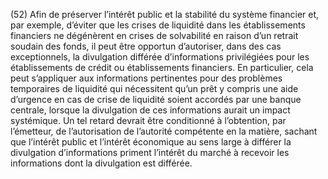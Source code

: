(52) Afin de préserver l’intérêt public et la stabilité du système financier et, par exemple, d’éviter que les crises de liquidité dans les établissements financiers ne dégénèrent en crises de solvabilité en raison d’un retrait soudain des fonds, il peut être opportun d’autoriser, dans des cas exceptionnels, la divulgation différée d’informations privilégiées pour les établissements de crédit ou établissements financiers. En particulier, cela peut s’appliquer aux informations pertinentes pour des problèmes temporaires de liquidité qui nécessitent qu’un prêt y compris une aide d’urgence en cas de crise de liquidité soient accordés par une banque centrale, lorsque la divulgation de ces informations aurait un impact systémique. Un tel retard devrait être conditionné à l’obtention, par l’émetteur, de l’autorisation de l’autorité compétente en la matière, sachant que l’intérêt public et l’intérêt économique au sens large à différer la divulgation d’informations priment l’intérêt du marché à recevoir les informations dont la divulgation est différée.